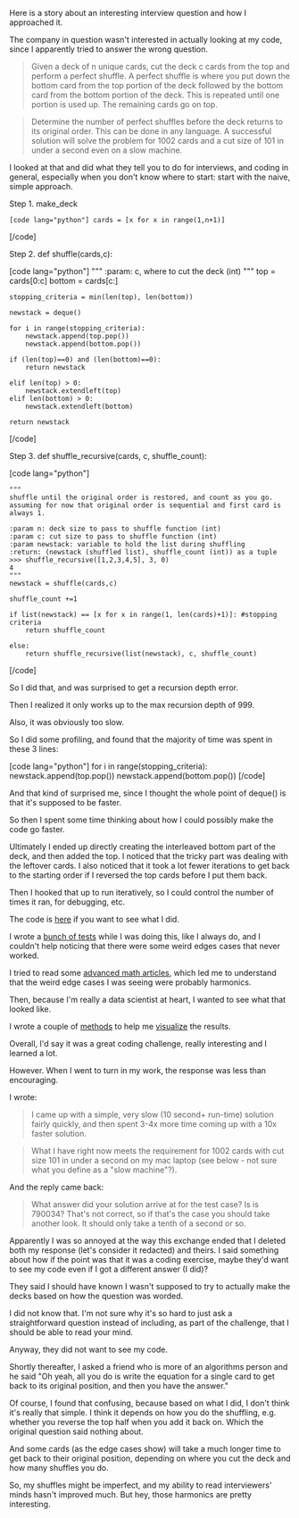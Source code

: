 Here is a story about an interesting interview question and how I approached it. 

The company in question wasn't interested in actually looking at my code, since I apparently tried to answer the wrong question. 

> Given a deck of n unique cards, cut the deck c cards from the top and perform a perfect shuffle. A perfect shuffle is where you put down the bottom card from the top portion of the deck followed by the bottom card from the bottom portion of the deck. This is repeated until one portion is used up. The remaining cards go on top.


> Determine the number of perfect shuffles before the deck returns to its original order. This can be done in any language. A successful solution will solve the problem for 1002 cards and a cut size of 101 in under a second even on a slow machine.

I looked at that and did what they tell you to do for interviews, and coding in general, especially when you don't know where to start: start with the naive, simple approach. 

Step 1. make_deck

    [code lang="python"] cards = [x for x in range(1,n+1)] 
[/code]

Step 2. def shuffle(cards,c):

[code lang="python"]
   """
   :param: c, where to cut the deck (int)
   """
    top = cards[0:c]
    bottom = cards[c:]

    stopping_criteria = min(len(top), len(bottom))

    newstack = deque()

    for i in range(stopping_criteria):
        newstack.append(top.pop())
        newstack.append(bottom.pop())

    if (len(top)==0) and (len(bottom)==0):
        return newstack

    elif len(top) > 0:
        newstack.extendleft(top)
    elif len(bottom) > 0:
        newstack.extendleft(bottom)

    return newstack
   [/code]

Step 3. def shuffle_recursive(cards, c, shuffle_count):

[code lang="python"]

    """
    shuffle until the original order is restored, and count as you go.
    assuming for now that original order is sequential and first card is always 1.

    :param n: deck size to pass to shuffle function (int)
    :param c: cut size to pass to shuffle function (int)
    :param newstack: variable to hold the list during shuffling
    :return: (newstack (shuffled list), shuffle_count (int)) as a tuple
    >>> shuffle_recursive([1,2,3,4,5], 3, 0)
    4
    """
    newstack = shuffle(cards,c)

    shuffle_count +=1

    if list(newstack) == [x for x in range(1, len(cards)+1)]: #stopping criteria
        return shuffle_count

    else:
        return shuffle_recursive(list(newstack), c, shuffle_count)

[/code]

So I did that, and was surprised to get a recursion depth error. 

Then I realized it only works up to the max recursion depth of 999.

Also, it was obviously too slow. 

So I did some profiling, and found that the majority of time was spent in these 3 lines:

[code lang="python"]
   for i in range(stopping_criteria):
        newstack.append(top.pop())
        newstack.append(bottom.pop())
[/code]

And that kind of surprised me, since I thought the whole point of deque() is that it's supposed to be faster. 

So then I spent some time thinking about how I could possibly make the code go faster. 

Ultimately I ended up directly creating the interleaved bottom part of the deck, and then added the top. I noticed that the tricky part was dealing with the leftover cards. I also noticed that it took a lot fewer iterations to get back to the starting order if I reversed the top cards before I put them back. 

Then I hooked that up to run iteratively, so I could control the number of times it ran, for debugging, etc. 

The code is [here][1] if you want to see what I did. 

I wrote a [bunch of tests][2] while I was doing this, like I always do, and I couldn't help noticing that there were some weird edges cases that never worked. 

I tried to read some [advanced math articles][3], which led me to understand that the weird edge cases I was seeing were probably harmonics. 

Then, because I'm really a data scientist at heart, I wanted to see what that looked like. 

I wrote a couple of [methods][4] to help me [visualize][5] the results.

Overall, I'd say it was a great coding challenge, really interesting and I learned a lot. 

However. When I went to turn in my work, the response was less than encouraging. 

I wrote:

> I came up with a simple, very slow (10 second+ run-time) solution fairly quickly, and then spent 3-4x more time coming up with a 10x faster solution.

> What I have right now meets the requirement for 1002 cards with cut size 101 in under a second on my mac laptop (see below - not sure what you define as a "slow machine"?).

And the reply came back: 

> What answer did your solution arrive at for the test case? Is is 790034? That's not correct, so if that's the case you should take another look. It should only take a tenth of a second or so.

Apparently I was so annoyed at the way this exchange ended that I deleted both my response (let's consider it redacted) and theirs. I said something about how if the point was that it was a coding exercise, maybe they'd want to see my code even if I got a different answer (I did)? 

They said I should have known I wasn't supposed to try to actually make the decks based on how the question was worded. 

I did not know that. I'm not sure why it's so hard to just ask a straightforward question instead of including, as part of the challenge, that I should be able to read your mind. 

Anyway, they did not want to see my code. 

Shortly thereafter, I asked a friend who is more of an algorithms person and he said "Oh yeah, all you do is write the equation for a single card to get back to its original position, and then you have the answer."

Of course, I found that confusing, because based on what I did, I don't think it's really that simple. I think it depends on how you do the shuffling, e.g. whether you reverse the top half when you add it back on. Which the original question said nothing about. 

And some cards (as the edge cases show) will take a much longer time to get back to their original position, depending on where you cut the deck and how many shuffles you do. 

So, my shuffles might be imperfect, and my ability to read interviewers' minds hasn't improved much. But hey, those harmonics are pretty interesting. 





  [1]: https://github.com/szeitlin/shuffles/blob/master/shuffle.py
  [2]: https://github.com/szeitlin/shuffles/blob/master/test_shuffle.py
  [3]: http://statweb.stanford.edu/~cgates/PERSI/papers/83_05_shuffles.pdf
  [4]: https://github.com/szeitlin/shuffles/blob/master/explore_shuffle.py
  [5]: https://github.com/szeitlin/shuffles/blob/master/06162016_plot_shuffle_harmonics_SGZ.ipynb